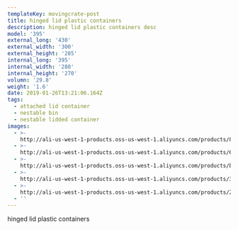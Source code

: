 ```yaml
---
templateKey: movingcrate-post
title: hinged lid plastic containers
description: hinged lid plastic containers desc
model: '395'
external_long: '430'
external_width: '300'
external_height: '285'
internal_long: '395'
internal_width: '280'
internal_height: '270'
volumn: '29.8'
weight: '1.6'
date: 2019-01-26T13:21:06.164Z
tags:
  - attached lid container
  - nestable bin
  - nestable lidded container
images:
  - >-
    http://ali-us-west-1-products.oss-us-west-1.aliyuncs.com/products/837bb4aa0e0542dda791de62d4cd90a9.jpg
  - >-
    http://ali-us-west-1-products.oss-us-west-1.aliyuncs.com/products/6582e0ae8ecf4881b3ac3d6e59b6a087.jpg
  - >-
    http://ali-us-west-1-products.oss-us-west-1.aliyuncs.com/products/b895c3ca9f4442eb9b55694a1968ccca.jpg
  - >-
    http://ali-us-west-1-products.oss-us-west-1.aliyuncs.com/products/3b0ed21aab2241f68ebbe370fe39714d.jpg
  - >-
    http://ali-us-west-1-products.oss-us-west-1.aliyuncs.com/products/2de418385b364542b8f5d24064fc8e36.jpg
  - ''
---
```

hinged lid plastic containers
